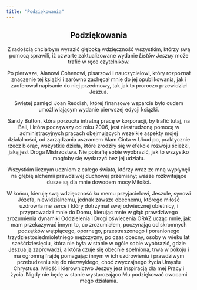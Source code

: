 ```yaml
---
title: "Podziękowania"
---
```


<div markdown="1" align="center"> 

## Podziękowania

Z radością chciałbym wyrazić głęboką wdzięczność wszystkim, którzy swą pomocą sprawili, iż czwarte zaktualizowane wydanie *Listów Jeszuy* może trafić w ręce czytelników.

Po pierwsze, Alanowi Cohenowi, pisarzowi i nauczycielowi, który rozpoznał znaczenie tej książki i zarówno zachęcał mnie do jej opublikowania, jak i zaoferował napisanie do niej przedmowy, tak jak to proroczo przewidział Jeszua.

Świętej pamięci Joan Reddish, której finansowe wsparcie było cudem umożliwiającym wydanie pierwszej edycji książki.

Sandy Button, która porzuciła intratną pracę w korporacji, by trafić tutaj, na Bali, i która począwszy od roku 2006, jest niestrudzoną pomocą w administracyjnych pracach obejmujących wszelkie aspekty mojej działalności, od zarządzania aszramem Alam Cinta w Ubud po, praktycznie rzecz biorąc, wszystkie dzieła, które zrodziły się w efekcie rozwoju ścieżki, jaką jest Droga Mistrzostwa. Nie potrafię sobie wyobrazić, jak to wszystko mogłoby się wydarzyć bez jej udziału.

Wszystkim licznym uczniom z całego świata, którzy wraz ze mną wypłynęli na głębię alchemii prawdziwej duchowej przemiany; wasze rozkwitające dusze są dla mnie dowodem mocy Miłości.

W końcu, kieruję swą wdzięczność ku memu przyjacielowi, Jeszule, synowi Józefa, niewidzialnemu, jednak zawsze obecnemu, którego miłość uzdrowiła me serce i który dotrzymał swej odwiecznej obietnicy, i przyprowadził mnie do Domu, kierując mnie w głąb prawdziwego zrozumienia dynamiki Oddzielenia i Drogi oświecenia ORAZ ucząc mnie, jak mam przekazywać innym to, co zrozumiałem, poczynając od skromnych początków wątpiącego, opornego, przestraszonego i poranionego trzydziestosiedmioletniego mężczyzny, po czas obecny, osoby w wieku lat sześćdziesięciu, która nie była w stanie w ogóle sobie wyobrazić, gdzie Jeszua ją zaprowadzi, a która czuje się obecnie spełniona, trwa w pokoju i ma ogromną frajdę pomagając innym w ich uzdrowieniu i prawdziwym przebudzeniu się do niezwykłego, choć zwyczajnego życia Umysłu Chrystusa. Miłość i kierownictwo Jeszuy jest inspiracją dla mej Pracy i życia. Nigdy nie będę w stanie wystarczająco Mu podziękować owocami mego działania.

</div>

